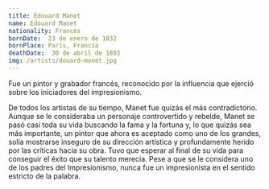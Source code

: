 ```yaml
---
title: Édouard Manet
name: Édouard Manet
nationality: Francés
bornDate:  23 de enero de 1832
bornPlace: París, Francia
deathDate:  30 de abril de 1883
img: /artists/douard-monet.jpg
---
```

Fue un pintor y grabador francés, reconocido por la influencia que ejerció sobre los iniciadores del impresionismo.

De todos los artistas de su tiempo, Manet fue quizás el más contradictorio. Aunque se le consideraba un personaje controvertido y rebelde, Manet se pasó casi toda su vida buscando la fama y la fortuna y, lo que quizás sea más importante, un pintor que ahora es aceptado como uno de los grandes, solía mostrarse inseguro de su dirección artística y profundamente herido por las críticas hacia su obra. Tuvo que esperar al final de su vida para conseguir el éxito que su talento merecía. Pese a que se le considera uno de los padres del Impresionismo, nunca fue un impresionista en el sentido estricto de la palabra.
